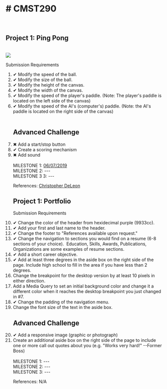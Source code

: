 <h1># CMST290</h1> <br>
<h2>Project 1: Ping Pong</h2><br>
<img src="https://thumbs.gfycat.com/MintyHardHammerkop-small.gif" />
<p>Submission Requirements</p>
<ol>
  <li>✔ Modify the speed of the ball.</li> 
  <li>✔ Modify the size of the ball.</li>
  <li>✔ Modify the height of the canvas.</li>
  <li>✔ Modify the width of the canvas.</li>
  <li>✔ Modify the speed of the player's paddle. (Note: The player's paddle is located on the left side of the canvas)</li>
  <li>✔ Modify the speed of the AI's (computer's) paddle. (Note: the AI's paddle is located on the right side of the canvas)</li>
<br>
<h2>Advanced Challenge</h2>
  <li>✖ Add a start/stop button</li>
  <li>✔ Create a scoring mechanism</li>
  <li>✖ Add sound </li><br>
MILESTONE 1: <a href="https://jessforux.github.io/CMST290/project1">06/07/2019</a><br>
MILESTONE 2: ---<br>
MILESTONE 3 3: ---<br>
<p>References: <a href="https://www.udemy.com/user/christopherleedeleon/"> Christopher DeLeon </a></p>

<h2>Project 1: Portfolio</h2>
<p>Submission Requirements</p>
  <li>✔ Change the color of the header from hexidecimal purple (9933cc).</li>
  <li>✔ Add your first and last name to the header.</li>
  <li>✔ Change the footer to "References available upon request."</li>
  <li>✔ Change the navigation to sections you would find on a resume (6-8 sections of your choice).  Education, Skills, Awards, Publications, Organizations are some examples of resume sections.</li>
  <li>✔ Add a short career objective.</li>
  <li>✔ Add at least three degrees in the aside box on the right side of the page. Include high school to fill in the area if you have less than 2 degrees.</li>
  <li>Change the breakpoint for the desktop version by at least 10 pixels in either direction.</li>
  <li>Add a Media Query to set an initial background color and change it a different color when it reaches the desktop breakpoint you just changed in #7.</li>
  <li>✔ Change the padding of the navigation menu.</li>
  <li>Change the font size of the text in the aside box.</li>
  <h2>Advanced Challenge</h2>
  <li>✔ Add a responsive image (graphic or photograph)</li>
  <li>Create an additional aside box on the right side of the page to include one or more call out quotes about you (e.g. "Works very hard!" --Former Boss)</li><br>
MILESTONE 1: ---<br>
MILESTONE 2: ---<br>
MILESTONE 3: ---<br>
<p>References: N/A</p>
</ol>
